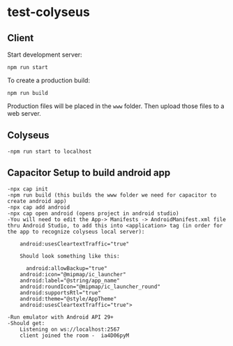 # test-colyseus

## Client

Start development server:

```
npm run start
```

To create a production build:

```
npm run build
```

Production files will be placed in the `www` folder. Then upload those files to a web server.

## Colyseus

    -npm run start to localhost

## Capacitor Setup to build android app

    -npx cap init
    -npm run build (this builds the www folder we need for capacitor to create android app)
    -npx cap add android
    -npx cap open android (opens project in android studio)
    -You will need to edit the App-> Manifests -> AndroidManifest.xml file thru Android Studio, to add this into <application> tag (in order for the app to recognize colyseus local server):

        android:usesCleartextTraffic="true"
        
        Should look something like this:
        
          android:allowBackup="true"
        android:icon="@mipmap/ic_launcher"
        android:label="@string/app_name"
        android:roundIcon="@mipmap/ic_launcher_round"
        android:supportsRtl="true"
        android:theme="@style/AppTheme"
        android:usesCleartextTraffic="true">
        
    -Run emulator with Android API 29+
    -Should get:
        Listening on ws://localhost:2567
        client joined the room -  ia4D06pyM
